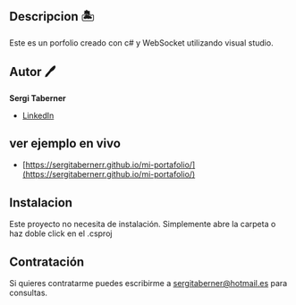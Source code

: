 ## Descripcion 🏝️
Este es un porfolio creado con c# y WebSocket utilizando visual studio. 

## Autor 🖊️
**Sergi Taberner**

* [LinkedIn](https://www.linkedin.com/in/sergitabernerr/)

## ver ejemplo en vivo
- [https://sergitabernerr.github.io/mi-portafolio/](https://sergitabernerr.github.io/mi-portafolio/)


## Instalacion
Este proyecto no necesita de instalación. Simplemente abre la carpeta o haz doble click en el .csproj

## Contratación
Si quieres contratarme puedes escribirme a sergitaberner@hotmail.es para consultas.


